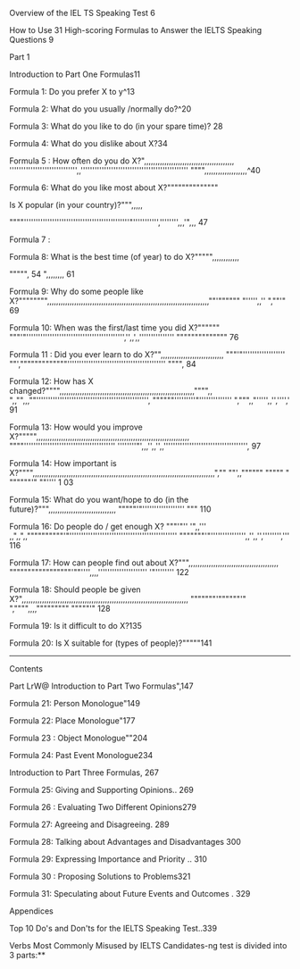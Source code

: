Overview of the IEL TS Speaking Test 6 

How to Use 31 High-scoring Formulas to Answer the IELTS Speaking Questions 9 

Part 1

Introduction to Part One Formulas11 

Formula 1: Do you prefer X to y^13 

Formula 2: What do you usually /normally do?^20 

Formula 3: What do you like to do (in your spare time)? 28 

Formula 4: What do you dislike about X?34 

Formula 5 : How often do you do X?",,,,,,,,,,,,,,,,,,,,,,,,,,,,,,,,,,,,,,,, ''''''''''''''''''''''''''''',,'''''''''''''''''''''''''''''''''''''''''''''' """",,,,,,,,,,,,,,,,,,,^40 

Formula 6: What do you like most about X?"""""""""""""" 

 Is X popular (in your country)?""",,,,, 

 """"'''''''''''''''''''''''''''''''''''''''''''''"''''''''''','''''''',,,'",,, 47 

Formula 7 : 

Formula 8: What is the best time (of year) to do X?""""",,,,,,,,,,,, 

 """"", 54 ",,,,,,,, 61 

Formula 9: Why do some people like X?"""""""",,,,,,,,,,,,,,,,,,,,,,,,,,,,,,,,,,,,,,,,,,,,,,,,,,,,,,,,,,,,,,,,,,,,,,,,""'"""""" "''''',,'' ",""'" 69 

Formula 10: When was the first/last time you did X?"""""" """'"'''''''''''''''''''''''''''''''''''''''''','',,',,''''''''''''''' """""""""""""" 76 

Formula 11 : Did you ever learn to do X?"",,,,,,,,,,,,,,,,,,,,,,,,,,,, """'"'''''''''''''''''' ""',"""""""""""""'''''''''''''''''''''''''''''''''''''''''' """", 84 

Formula 12: How has X changed?"""",,,,,,,,,,,,,,,,,,,,,,,,,,,,,,,,,,,,,,,,,,,,,,,,,,,,,,,,,,,,"""",, ",,"",,,""'''''''''''''''''''''''''''''''''''''''''''''''', """"""'''''''''"'''''''''''''' ",""",,"''''',,'','''',' 91 

Formula 13: How would you improve X?""""",,,,,,,,,,,,,,,,,,,,,,,,,,,,,,,,,,,,,,,,,,,,,,,,,,,,,,,,,,,,,,,,,,,, """"''''''''''''''''''''''''''''''''''''''' ''''''''"',,,'',,'',,'''''''''''''''''''''''''''''''''''', 97 

Formula 14: How important is X?"""",,,,,,,,,,,,,,,,,,,,,,,,,,,,,,,,,,,,,,,,,,,,,,,,,,,,,,,,,,,,,,,,,,,,,,,,,,,,,,,,,","" ""',,"""""" """"" " """"""'" ""'''' 1 03 

Formula 15: What do you want/hope to do (in the future)?""",,,,,,,,,,,,,,,,,,,,,,,,,,,,,, """""'"'''''''''''''''''' """ 110 

Formula 16: Do people do / get enough X? """'"'' '",,''' ,,",,",,""""""""""'"'''''''''''''''''''''''''''''''''''''''''''''' """""""'"''''''''''''''',,'',,'','''''''',''' 116 

Formula 17: How can people find out about X?""",,,,,,,,,,,,,,,,,,,,,,,,,,,,,,,,,,,,,,,, """""""""""""""""'""'''',,,,''''''''''''''''''''' '"'''''''' 122 

Formula 18: Should people be given X?",,,,,,,,,,,,,,,,,,,,,,,,,,,,,,,,,,,,,,,,,,,,,,,,,,,,,,,,,,,,,,,,,,,,,,,,,, """""""'""""""'" ","""",,,,""""""""" """""'" 128 

Formula 19: Is it difficult to do X?135 

Formula 20: Is X suitable for (types of people)?"""""141 

---

 Contents 

 Part LrW@ Introduction to Part Two Formulas",147 

Formula 21: Person Monologue"149 

Formula 22: Place Monologue"177 

Formula 23 : Object Monologue""204 

Formula 24: Past Event Monologue234 

 Introduction to Part Three Formulas, 267 

Formula 25: Giving and Supporting Opinions.. 269 

Formula 26 : Evaluating Two Different Opinions279 

Formula 27: Agreeing and Disagreeing. 289 

Formula 28: Talking about Advantages and Disadvantages 300 

Formula 29: Expressing Importance and Priority .. 310 

Formula 30 : Proposing Solutions to Problems321 

Formula 31: Speculating about Future Events and Outcomes . 329 

Appendices 

 Top 10 Do's and Don'ts for the IELTS Speaking Test..339 

Verbs Most Commonly Misused by IELTS Candidates-ng test is divided into 3 parts:**